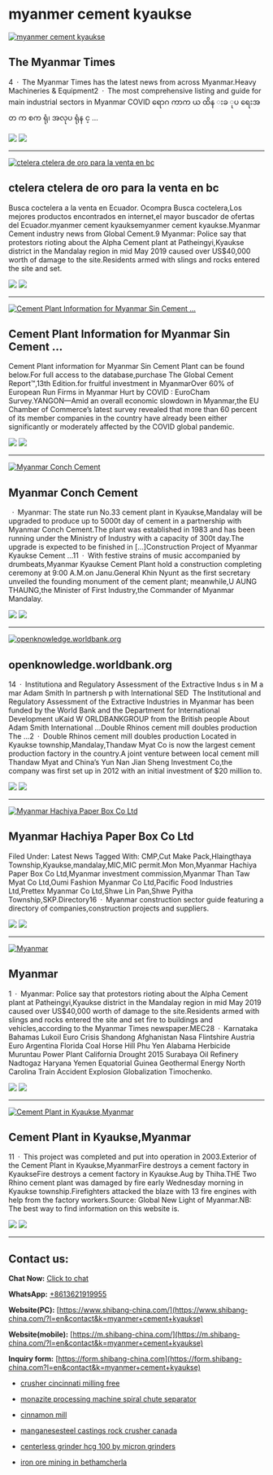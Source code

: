 # myanmer cement kyaukse

<a href="https://swt.shibang-china.com/?l=en&img&k=myanmer+cement+kyaukse" target="_blank">![myanmer cement kyaukse](http://static.shibang-china.com/all-800x300/549.jpg)</a>

## The Myanmar Times
4&ensp;&#0183;&ensp;The Myanmar Times has the latest news from across Myanmar.Heavy Machineries &amp; Equipment2&ensp;&#0183;&ensp;The most comprehensive listing and guide for main industrial sectors in Myanmar COVID ရောဂ ကာက ယ ထိန းခ ုပ ရေးအတ က စက ရုံ၊ အလုပ ရုံန င့ …


<a href="https://whatsapp.shibangsoft.com/WhatsApp.php" target="_blank" title="WhatsApp">![](http://static.shibang-china.com/icon/whatsapp.png)</a> <a href="https://swt.shibang-china.com/?l=en&icon&k=myanmer+cement+kyaukse" target="_blank">![](http://static.shibang-china.com/icon/chat-en.png)</a>

---

<a href="https://swt.shibang-china.com/?l=en&img&k=myanmer+cement+kyaukse" target="_blank">![ctelera ctelera de oro para la venta en bc](http://static.shibang-china.com/all-800x300/338.jpg)</a>

## ctelera ctelera de oro para la venta en bc
Busca coctelera a la venta en Ecuador. Ocompra Busca coctelera,Los mejores productos encontrados en internet,el mayor buscador de ofertas del Ecuador.myanmer cement kyauksemyanmer cement kyaukse.Myanmar Cement industry news from Global Cement.9 Myanmar: Police say that protestors rioting about the Alpha Cement plant at Patheingyi,Kyaukse district in the Mandalay region in mid May 2019 caused over US$40,000 worth of damage to the site.Residents armed with slings and rocks entered the site and set.


<a href="https://whatsapp.shibangsoft.com/WhatsApp.php" target="_blank" title="WhatsApp">![](http://static.shibang-china.com/icon/whatsapp.png)</a> <a href="https://swt.shibang-china.com/?l=en&icon&k=myanmer+cement+kyaukse" target="_blank">![](http://static.shibang-china.com/icon/chat-en.png)</a>

---

<a href="https://swt.shibang-china.com/?l=en&img&k=myanmer+cement+kyaukse" target="_blank">![Cement Plant Information for Myanmar Sin Cement …](http://static.shibang-china.com/all-800x300/1214.jpg)</a>

## Cement Plant Information for Myanmar Sin Cement …
Cement Plant information for Myanmar Sin Cement Plant can be found below.For full access to the database,purchase The Global Cement Report™,13th Edition.for fruitful investment in MyanmarOver 60% of European Run Firms in Myanmar Hurt by COVID : EuroCham Survey.YANGON—Amid an overall economic slowdown in Myanmar,the EU Chamber of Commerce’s latest survey revealed that more than 60 percent of its member companies in the country have already been either significantly or moderately affected by the COVID global pandemic.


<a href="https://whatsapp.shibangsoft.com/WhatsApp.php" target="_blank" title="WhatsApp">![](http://static.shibang-china.com/icon/whatsapp.png)</a> <a href="https://swt.shibang-china.com/?l=en&icon&k=myanmer+cement+kyaukse" target="_blank">![](http://static.shibang-china.com/icon/chat-en.png)</a>

---

<a href="https://swt.shibang-china.com/?l=en&img&k=myanmer+cement+kyaukse" target="_blank">![Myanmar Conch Cement](http://static.shibang-china.com/all-800x300/627.jpg)</a>

## Myanmar Conch Cement
&ensp;&#0183;&ensp;Myanmar: The state run No.33 cement plant in Kyaukse,Mandalay will be upgraded to produce up to 5000t day of cement in a partnership with Myanmar Conch Cement.The plant was established in 1983 and has been running under the Ministry of Industry with a capacity of 300t day.The upgrade is expected to be finished in […]Construction Project of Myanmar Kyaukse Cement …11&ensp;&#0183;&ensp;With festive strains of music accompanied by drumbeats,Myanmar Kyaukse Cement Plant hold a construction completing ceremony at 9:00 A.M.on Janu.General Khin Nyunt as the first secretary unveiled the founding monument of the cement plant; meanwhile,U AUNG THAUNG,the Minister of First Industry,the Commander of Myanmar Mandalay.


<a href="https://whatsapp.shibangsoft.com/WhatsApp.php" target="_blank" title="WhatsApp">![](http://static.shibang-china.com/icon/whatsapp.png)</a> <a href="https://swt.shibang-china.com/?l=en&icon&k=myanmer+cement+kyaukse" target="_blank">![](http://static.shibang-china.com/icon/chat-en.png)</a>

---

<a href="https://swt.shibang-china.com/?l=en&img&k=myanmer+cement+kyaukse" target="_blank">![openknowledge.worldbank.org](http://static.shibang-china.com/all-800x300/1312.jpg)</a>

## openknowledge.worldbank.org
14&ensp;&#0183;&ensp;Institutiona and Regulatory Assessment of the Extractive Indus s in M a mar Adam Smith In partnersh p with International SED ﻿ ﻿The Institutional and Regulatory Assessment of the Extractive Industries in Myanmar has been funded by the World Bank and the Department for International Development uKaid W ORLDBANKGROUP from the British people About Adam Smith International …Double Rhinos cement mill doubles production The …2&ensp;&#0183;&ensp;Double Rhinos cement mill doubles production Located in Kyaukse township,Mandalay,Thandaw Myat Co is now the largest cement production factory in the country.A joint venture between local cement mill Thandaw Myat and China’s Yun Nan Jian Sheng Investment Co,the company was first set up in 2012 with an initial investment of $20 million to.


<a href="https://whatsapp.shibangsoft.com/WhatsApp.php" target="_blank" title="WhatsApp">![](http://static.shibang-china.com/icon/whatsapp.png)</a> <a href="https://swt.shibang-china.com/?l=en&icon&k=myanmer+cement+kyaukse" target="_blank">![](http://static.shibang-china.com/icon/chat-en.png)</a>

---

<a href="https://swt.shibang-china.com/?l=en&img&k=myanmer+cement+kyaukse" target="_blank">![Myanmar Hachiya Paper Box Co Ltd](http://static.shibang-china.com/all-800x300/242.jpg)</a>

## Myanmar Hachiya Paper Box Co Ltd
Filed Under: Latest News Tagged With: CMP,Cut Make Pack,Hlaingthaya Township,Kyaukse,mandalay,MIC,MIC permit.Mon Mon,Myanmar Hachiya Paper Box Co Ltd,Myanmar investment commission,Myanmar Than Taw Myat Co Ltd,Oumi Fashion Myanmar Co Ltd,Pacific Food Industries Ltd,Prettex Myanmar Co Ltd,Shwe Lin Pan,Shwe Pyitha Township,SKP.Directory16&ensp;&#0183;&ensp;Myanmar construction sector guide featuring a directory of companies,construction projects and suppliers.


<a href="https://whatsapp.shibangsoft.com/WhatsApp.php" target="_blank" title="WhatsApp">![](http://static.shibang-china.com/icon/whatsapp.png)</a> <a href="https://swt.shibang-china.com/?l=en&icon&k=myanmer+cement+kyaukse" target="_blank">![](http://static.shibang-china.com/icon/chat-en.png)</a>

---

<a href="https://swt.shibang-china.com/?l=en&img&k=myanmer+cement+kyaukse" target="_blank">![Myanmar](http://static.shibang-china.com/all-800x300/388.jpg)</a>

## Myanmar
1&ensp;&#0183;&ensp;Myanmar: Police say that protestors rioting about the Alpha Cement plant at Patheingyi,Kyaukse district in the Mandalay region in mid May 2019 caused over US$40,000 worth of damage to the site.Residents armed with slings and rocks entered the site and set fire to buildings and vehicles,according to the Myanmar Times newspaper.MEC28&ensp;&#0183;&ensp;Karnataka Bahamas Lukoil Euro Crisis Shandong Afghanistan Nasa Flintshire Austria Euro Argentina Florida Coal Horse Hill Phu Yen Alabama Herbicide Muruntau Power Plant California Drought 2015 Surabaya Oil Refinery Nadtogaz Haryana Yemen Equatorial Guinea Geothermal Energy North Carolina Train Accident Explosion Globalization Timochenko.


<a href="https://whatsapp.shibangsoft.com/WhatsApp.php" target="_blank" title="WhatsApp">![](http://static.shibang-china.com/icon/whatsapp.png)</a> <a href="https://swt.shibang-china.com/?l=en&icon&k=myanmer+cement+kyaukse" target="_blank">![](http://static.shibang-china.com/icon/chat-en.png)</a>

---

<a href="https://swt.shibang-china.com/?l=en&img&k=myanmer+cement+kyaukse" target="_blank">![Cement Plant in Kyaukse,Myanmar](http://static.shibang-china.com/all-800x300/527.jpg)</a>

## Cement Plant in Kyaukse,Myanmar
11&ensp;&#0183;&ensp;This project was completed and put into operation in 2003.Exterior of the Cement Plant in Kyaukse,MyanmarFire destroys a cement factory in KyaukseFire destroys a cement factory in Kyaukse.Aug by Thiha.THE Two Rhino cement plant was damaged by fire early Wednesday morning in Kyaukse township.Firefighters attacked the blaze with 13 fire engines with help from the factory workers.Source: Global New Light of Myanmar.NB: The best way to find information on this website is.


<a href="https://whatsapp.shibangsoft.com/WhatsApp.php" target="_blank" title="WhatsApp">![](http://static.shibang-china.com/icon/whatsapp.png)</a> <a href="https://swt.shibang-china.com/?l=en&icon&k=myanmer+cement+kyaukse" target="_blank">![](http://static.shibang-china.com/icon/chat-en.png)</a>

---
## Contact us:

**Chat Now:** [Click to chat](https://swt.shibang-china.com?l=en&contact&k=myanmer+cement+kyaukse)

**WhatsApp:**  [+8613621919955](https://whatsapp.shibangsoft.com/WhatsApp.php)

**Website(PC):** [https://www.shibang-china.com/](https://www.shibang-china.com/?l=en&contact&k=myanmer+cement+kyaukse)

**Website(mobile):** [https://m.shibang-china.com/](https://m.shibang-china.com/?l=en&contact&k=myanmer+cement+kyaukse)

**Inquiry form:** [https://form.shibang-china.com](https://form.shibang-china.com?l=en&contact&k=myanmer+cement+kyaukse)

* [crusher cincinnati milling free](../152/crusher%20cincinnati%20milling%20free.md)

* [monazite processing machine spiral chute separator](../157/monazite%20processing%20machine%20spiral%20chute%20separator.md)

* [cinnamon mill](../154/cinnamon%20mill.md)

* [manganesesteel castings rock crusher canada](../159/manganesesteel%20castings%20rock%20crusher%20canada.md)

* [centerless grinder hcg 100 by micron grinders](../154/centerless%20grinder%20hcg%20100%20by%20micron%20grinders.md)

* [iron ore mining in bethamcherla](../153/iron%20ore%20mining%20in%20bethamcherla.md)